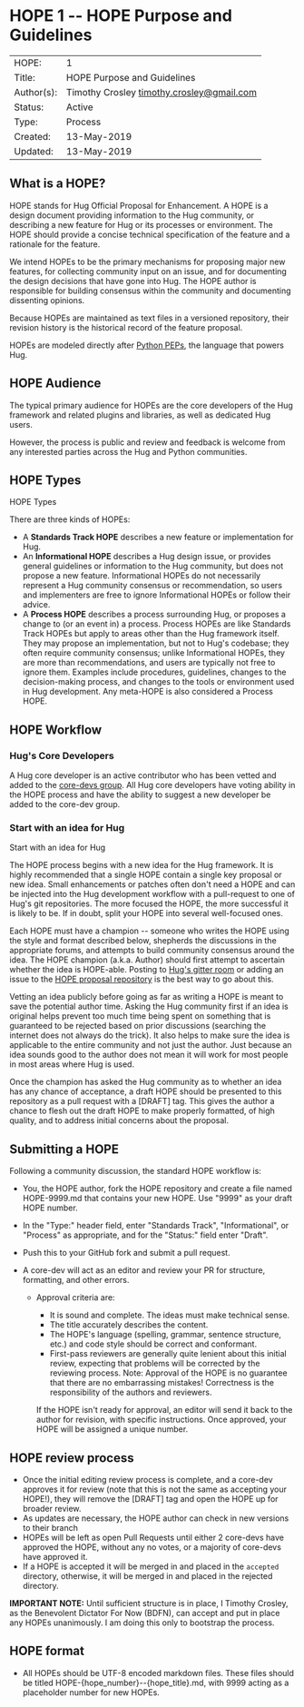 # HOPE 1 -- HOPE Purpose and Guidelines

|             |                                             |
| ------------| ------------------------------------------- |
| HOPE:       | 1                                           |
| Title:      | HOPE Purpose and Guidelines                 |
| Author(s):  | Timothy Crosley <timothy.crosley@gmail.com> |
| Status:     | Active                                      |
| Type:       | Process                                     |
| Created:    | 13-May-2019                                 |
| Updated:    | 13-May-2019                                 |

## What is a HOPE?

HOPE stands for Hug Official Proposal for Enhancement. A HOPE is a design document providing information to the Hug community, or describing a new feature for Hug or its processes or environment. The HOPE should provide a concise technical specification of the feature and a rationale for the feature.

We intend HOPEs to be the primary mechanisms for proposing major new features, for collecting community input on an issue, and for documenting the design decisions that have gone into Hug. The HOPE author is responsible for building consensus within the community and documenting dissenting opinions.

Because HOPEs are maintained as text files in a versioned repository, their revision history is the historical record of the feature proposal.

HOPEs are modeled directly after [Python PEPs](https://www.python.org/dev/peps/), the language that powers Hug.


## HOPE Audience

The typical primary audience for HOPEs are the core developers of the Hug framework and related plugins and libraries, as well as dedicated Hug users.

However, the process is public and review and feedback is welcome from any interested parties across the Hug and Python communities.


## HOPE Types

HOPE Types

There are three kinds of HOPEs:

- A **Standards Track HOPE** describes a new feature or implementation for Hug.
- An **Informational HOPE** describes a Hug design issue, or provides general guidelines or information to the Hug community, but does not propose a new feature. Informational HOPEs do not necessarily represent a Hug community consensus or recommendation, so users and implementers are free to ignore Informational HOPEs or follow their advice.
- A **Process HOPE** describes a process surrounding Hug, or proposes a change to (or an event in) a process. Process HOPEs are like Standards Track HOPEs but apply to areas other than the Hug framework itself. They may propose an implementation, but not to Hug's codebase; they often require community consensus; unlike Informational HOPEs, they are more than recommendations, and users are typically not free to ignore them. Examples include procedures, guidelines, changes to the decision-making process, and changes to the tools or environment used in Hug development. Any meta-HOPE is also considered a Process HOPE.

## HOPE Workflow

### Hug's Core Developers
A Hug core developer is an active contributor who has been vetted and added to the [core-devs group](https://github.com/orgs/hugapi/teams/core-devs). All Hug core developers have voting ability in the HOPE process and have the ability to suggest a new developer be added to the core-dev group.

### Start with an idea for Hug

Start with an idea for Hug

The HOPE process begins with a new idea for the Hug framework. It is highly recommended that a single HOPE contain a single key proposal or new idea. Small enhancements or patches often don't need a HOPE and can be injected into the Hug development workflow with a pull-request to one of Hug's git repositories. The more focused the HOPE, the more successful it is likely to be. If in doubt, split your HOPE into several well-focused ones.

Each HOPE must have a champion -- someone who writes the HOPE using the style and format described below, shepherds the discussions in the appropriate forums, and attempts to build community consensus around the idea. The HOPE champion (a.k.a. Author) should first attempt to ascertain whether the idea is HOPE-able. Posting to [Hug's gitter room](https://gitter.im/timothycrosley/hug) or adding an issue to the [HOPE proposal repository](https://github.com/hugapi/HOPE) is the best way to go about this.

Vetting an idea publicly before going as far as writing a HOPE is meant to save the potential author time.  Asking the Hug community first if an idea is original helps prevent too much time being spent on something that is guaranteed to be rejected based on prior discussions (searching the internet does not always do the trick). It also helps to make sure the idea is applicable to the entire community and not just the author. Just because an idea sounds good to the author does not mean it will work for most people in most areas where Hug is used.

Once the champion has asked the Hug community as to whether an idea has any chance of acceptance, a draft HOPE should be presented to this repository as a pull request with a [DRAFT] tag. This gives the author a chance to flesh out the draft HOPE to make properly formatted, of high quality, and to address initial concerns about the proposal.

## Submitting a HOPE

Following a community discussion, the standard HOPE workflow is:

- You, the HOPE author, fork the HOPE repository and create a file named HOPE-9999.md that contains your new HOPE. Use "9999" as your draft HOPE number.
- In the "Type:" header field, enter "Standards Track", "Informational", or "Process" as appropriate, and for the "Status:" field enter "Draft".
- Push this to your GitHub fork and submit a pull request.

- A core-dev will act as an editor and review your PR for structure, formatting, and other errors.
    - Approval criteria are:
        - It is sound and complete. The ideas must make technical sense.
        - The title accurately describes the content.
        - The HOPE's language (spelling, grammar, sentence structure, etc.) and code style should be correct and conformant.
        - First-pass reviewers are generally quite lenient about this initial review, expecting that problems will be corrected by the reviewing process. Note: Approval of the HOPE is no guarantee that there are no embarrassing mistakes! Correctness is the responsibility of the authors and reviewers.

        If the HOPE isn't ready for approval, an editor will send it back to the author for revision, with specific instructions.
        Once approved, your HOPE will be assigned a unique number.

## HOPE review process
- Once the initial editing review process is complete, and a core-dev approves it for review (note that this is not the same as accepting your HOPE!), they will remove the [DRAFT] tag and open the HOPE up for broader review.
- As updates are necessary, the HOPE author can check in new versions to their branch
- HOPEs will be left as open Pull Requests until either 2 core-devs have approved the HOPE, without any no votes, or a majority of core-devs have approved it.
- If a HOPE is accepted it will be merged in and placed in the `accepted` directory, otherwise, it will be merged in and placed in the rejected directory.

**IMPORTANT NOTE:** Until sufficient structure is in place, I Timothy Crosley, as the Benevolent Dictator For Now (BDFN), can accept and put in place any HOPEs unanimously. I am doing this only to bootstrap the process.

## HOPE format
- All HOPEs should be UTF-8 encoded markdown files. These files should be titled HOPE-{hope_number}--{hope_title}.md, with 9999 acting as a placeholder number for new HOPEs.
